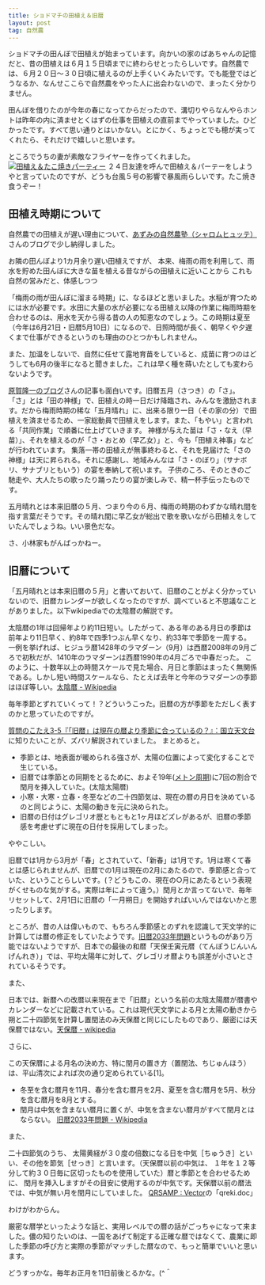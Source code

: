 ```yaml
---
title: ショドマチの田植え＆旧暦
layout: post
tag: 自然農
---
```



ショドマチの田んぼで田植えが始まっています。向かいの家のばあちゃんの記憶だと、昔の田植えは６月１５日頃までに終わらせとったらしいです。自然農では、６月２０日～３０日頃に植えるのが上手くいくみたいです。でも能登ではどうなるか、なんせここらで自然農をやった人に出会わないので、まったく分かりません。


田んぼを借りたのが今年の春になってからだったので、溝切りやらなんやらホントは昨年の内に済ませとくはずの仕事を田植えの直前までやっていました。ひどかったです。すべて思い通りとはいかない。とにかく、ちょっとでも穂が実ってくれたら、それだけで嬉しいと思います。


ところでうちの妻が素敵なフライヤーを作ってくれました。
<a href="http://www.flickr.com/photos/29905208@N05/5863541526/in/photostream" target="_blank"><img src="http://farm3.static.flickr.com/2731/5863541526_24754110db.jpg" name="田植え＆たこ焼きパーティー" title="田植え＆たこ焼きパーティー"/></a>
２４日友達を呼んで田植え＆パーテーをしようやと言っていたのですが、どうも台風５号の影響で暴風雨らしいです。たこ焼き食うぞー！


## 田植え時期について
自然農での田植えが遅い理由について、<a href="http://blog.goo.ne.jp/taotao39/e/19744931b4a58c37ef38f7035912e533" target="_blank">あずみの自然農塾（シャロムヒュッテ）</a>さんのブログで少し納得しました。
>
お隣の田んぼより1カ月余り遅い田植えですが、
本来、梅雨の雨を利用して、雨水を貯めた田んぼに大きな苗を植える昔ながらの田植えに近いことから
これも自然の営みだと、体感しつつ

「梅雨の雨が田んぼに溜まる時期」に、なるほどと思いました。水稲が育つためには水が必要です。水田に大量の水が必要になる田植え以降の作業に梅雨時期を合わせるのは、用水を天から得る昔の人の知恵なのでしょう。この時期は夏至（今年は6月21日・旧暦5月10日）になるので、日照時間が長く、朝早くや夕遅くまで仕事ができるというのも理由のひとつかもしれません。


また、加温をしないで、自然に任せて露地育苗をしていると、成苗に育つのはどうしても6月の後半になると聞きました。これは早く種を蒔いたとしても変わらないようです。


>
<a href="http://haraga-r.com/haraga/2010/06/post-82.html" target="_blank">原賀隆一のブログ</a>さんの記事も面白いです。旧暦五月（さつき）の「さ」。
「さ」とは「田の神様」で、田植えの時一日だけ降臨され、みんなを激励されます。だから梅雨時期の稀な「五月晴れ」に、出来る限り一日（その家の分）で田植えを済ませるため、一家総動員で田植えをします。また、「もやい」と言われる「共同作業」で順番に仕上げていきます。
神様が与えた苗は「さ・なえ（早苗）」、それを植えるのが「さ・おとめ（早乙女）」と、今も「田植え神事」などが行われています。
集落一帯の田植えが無事終わると、それを見届けた「さの神様」は天に昇られる。それに感謝し、地域みんなは「さ・のぼり」（サナボリ、サナブリともいう）の宴を奉納して祝います。
子供のころ、そのときのご馳走や、大人たちの歌ったり踊ったりの宴が楽しみで、精一杯手伝ったものです。


五月晴れとは本来旧暦の５月、つまり今の６月、梅雨の時期のわずかな晴れ間を指す言葉だそうです。その晴れ間に早乙女が総出で歌を歌いながら田植えをしていたんでしょうね。いい景色だな。


さ、小林家もがんばっかねー。


## 旧暦について
「五月晴れとは本来旧暦の５月」と書いておいて、旧暦のことがよく分かっていないので、旧暦カレンダーが欲しくなったのですが、調べていると不思議なことがありました。以下wikipediaでの太陰暦の解説です。
>
太陰暦の1年は回帰年より約11日短い。したがって、ある年のある月日の季節は前年より11日早く、約8年で四季1つぶん早くなり、約33年で季節を一周する。  一例を挙げれば、ヒジュラ暦1428年のラマダーン（9月）は西暦2008年の9月ごろで初秋だが、1410年のラマダーンは西暦1990年の4月ごろで中春だった。  このように、十数年以上の時間スケールで見た場合、月日と季節はまったく無関係である。しかし短い時間スケールなら、たとえば去年と今年のラマダーンの季節はほぼ等しい。<a href="http://ja.wikipedia.org/wiki/%E5%A4%AA%E9%99%B0%E6%9A%A6" target="_blank">太陰暦 - Wikipedia</a>

毎年季節とずれていくって！？どういうこった。旧暦の方が季節をただしく表すのかと思っていたのですが。


<a href="http://www.nao.ac.jp/QA/faq/a0305.html" target="_blank">質問のこたえ3-5『「旧暦」は現在の暦より季節に合っているの？』：国立天文台</a>に知りたいことが、ズバリ解説されていました。
まとめると。
- 季節とは、地表面が暖められる強さが、太陽の位置によって変化することで生じている。
- 旧暦では季節との同期をとるために、およそ19年(<a href="http://ja.wikipedia.org/wiki/%E3%83%A1%E3%83%88%E3%83%B3%E5%91%A8%E6%9C%9F" target="_blank" title="メトン周期 - Wikipedia">メトン周期</a>)に7回の割合で閏月を挿入していた。(太陰太陽暦)
- 小寒・大寒・立春・冬至などの二十四節気は、現在の暦の月日を決めているのと同じように、太陽の動きを元に決められた。
- 旧暦の日付はグレゴリオ歴ともともと1ヶ月ほどズレがあるが、旧暦の季節感を考慮せずに現在の日付を採用してしまった。

ややこしい。

旧暦では1月から3月が「春」とされていて、「新春」は1月です。1月は寒くて春とは感じられませんが、旧暦での1月は現在の2月にあたるので、季節感と合っていた、ということらしいです。(？どうもこの、現在の○月にあたるという表現がくせものな気がする。実際は年によって違う。）閏月とか言ってないで、毎年リセットして、2月1日に旧暦の「一月朔日」を開始すればいいんではないかと思ったりします。


ところが、昔の人は偉いもので、もちろん季節感とのずれを認識して天文学的に計算しては暦の修正をしていたようです。<a href="http://ja.wikipedia.org/wiki/%E6%97%A7%E6%9A%A62033%E5%B9%B4%E5%95%8F%E9%A1%8C" target="_blank" title="旧暦2033年問題 - Wikipedia">旧暦2033年問題</a>というものがあり万能ではないようですが、日本での最後の和暦「天保壬寅元暦（てんぽうじんいんげんれき）」では、平均太陽年に対して、グレゴリオ暦よりも誤差が小さいとされているそうです。


また、
>
日本では、新暦への改暦以来現在まで「旧暦」という名前の太陰太陽暦が暦書やカレンダーなどに記載されている。これは現代天文学による月と太陽の動きから朔と二十四節気を計算し置閏法のみ天保暦と同じにしたものであり、厳密には天保暦ではない。<a href="http://ja.wikipedia.org/wiki/%E5%A4%A9%E4%BF%9D%E6%9A%A6" target="_blank" >天保暦 - wikipedia</a>

さらに、
>
この天保暦による月名の決め方、特に閏月の置き方（置閏法、ちじゅんほう）は、平山清次によれば次の通り定められている[1]。
+ 冬至を含む暦月を11月、春分を含む暦月を2月、夏至を含む暦月を5月、秋分を含む暦月を8月とする。
+ 閏月は中気を含まない暦月に置くが、中気を含まない暦月がすべて閏月とはならない。
<a href="http://ja.wikipedia.org/wiki/%E6%97%A7%E6%9A%A62033%E5%B9%B4%E5%95%8F%E9%A1%8C" target="_blank" title="旧暦2033年問題 - Wikipedia">旧暦2033年問題 - Wikipedia</a>

また、
>
二十四節気のうち、 太陽黄経が３０度の倍数になる日を中気［ちゅうき］といい、その他を節気［せっき］と言います。（天保暦以前の中気は、 １年を１２等分して約３０日毎に区切ったものを使用していた）暦と季節とを合わせるために、 閏月を挿入しますがその目安に使用するのが中気です。天保暦以前の暦法では、中気が無い月を閏月にしていました。
<a href="http://www.vector.co.jp/soft/dos/personal/se016093.html?ds" target="_blank" title="QRSAMPの詳細情報 : Vector ソフトを探す！">QRSAMP : Vector</a>の「qreki.doc」

わけがわからん。


厳密な暦学といったような話と、実用レベルでの暦の話がごっちゃになって来ました。儂の知りたいのは、一国をあげて制定する正確な暦ではなくて、農業に即した季節の呼び方と実際の季節がマッチした暦なので、もっと簡単でいいと思います。


どうすっかな。毎年お正月を11日前後とるかな。(^＾

　
